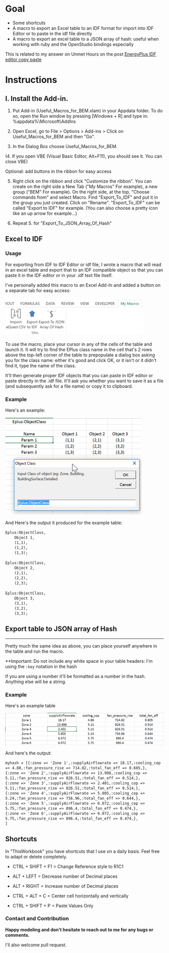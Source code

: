 # Goal

* Some shortcuts
* A macro to export an Excel table to an IDF format for import into IDF Editor or to paste in the idf file directly
* A macro to export an excel table to a JSON array of hash: useful when working with ruby and the OpenStudio bindings especially

This is related to my answer on Unmet Hours on the post [EnergyPlus IDF editor copy paste](https://unmethours.com/question/17809/energyplus-idf-editor-copy-paste)

# Instructions

I. Install the Add-in.
----------------------

1. Put Add-in (Useful_Macros_for_BEM.xlam) in your Appdata folder.
To do so, open the Run window by pressing [Windows + R] and type in: %appdata%\Microsoft\AddIns

2. Open Excel, go to File > Options > Add-ins > Click on Useful_Macros_for_BEM and then "Go".

3. In the Dialog Box choose Useful_Macros_for_BEM.

(4. If you open VBE (Visual Basic Editor, Alt+F11), you should see it. You can close VBE)

Optional: add buttons in the ribbon for easy access

5. Right click on the ribbon and click "Customize the ribbon".
You can create on the right side a New Tab ("My Macros" For example), a new group ("BEM" For example).
On the right side, at the top, "Choose commands from" and select Macro. Find "Export_To_IDF" and put it in the group you just created.
Click on "Rename". "Export_To_IDF" can be called "Export to IDF" for example.
(You can also choose a pretty icon like an up arrow for example...)

6. Repeat 5. for "Export_To_JSON_Array_Of_Hash"



## Excel to IDF

### Usage 

For exporting from IDF to IDF Editor or idf file, I wrote a macro that will read in an excel table and export that to an IDF compatible object so that you can paste it in the IDF editor or in your .idf text file itself.

I've personally added this macro to an Excel Add-In and added a button on a separate tab for easy access:

![Excel to IDF Button](/doc/Excel_to_IDF_button.png)

To use the macro, place your cursor in any of the cells of the table and launch it. It will try to find the EPlus class name in the cell that's 2 rows above the top-left corner of the table to prepopulate a dialog box asking you for the class name: either it's good and click OK, or it isn't or it didn't find it, type the name of the class.

It'll then generate proper IDF objects that you can paste in IDF editor or paste directly in the .idf file. It'll ask you whether you want to save it as a file (and subsequently ask for a file name) or copy it to clipboard.

### Example

Here's an example:

![Example Excel to IDF](/doc/Excel_to_IDF_dialog_box.png)

And Here's the output it produced for the example table:

    Eplus:ObjectClass,
        Object 1,
        (1,1),
        (1,2),
        (1,3);

    Eplus:ObjectClass,
        Object 2,
        (2,1),
        (2,2),
        (2,3);

    Eplus:ObjectClass,
        Object 3,
        (3,1),
        (3,2),
        (3,3);





## Export table to JSON array of Hash
--------------------------------------

Pretty much the same idea as above, you can place yourself anywhere in the table and run the macro.

**Important: Do not include any white space in your table headers: I'm using the `:key` notation in the hash

If you are using a number it'll be formatted as a number in the hash. Anything else will be a string.

### Example

Here's an example table

![Json example table](/doc/excel_to_json_example.png)

And here's the output:

    myhash = [{:zone => 'Zone 1',:supplyAirFlowrate => 18.17,:cooling_cop => 4.88,:fan_pressure_rise => 714.82,:total_fan_eff => 0.605,},
    {:zone => 'Zone 2',:supplyAirFlowrate => 13.988,:cooling_cop => 5.11,:fan_pressure_rise => 826.51,:total_fan_eff => 0.514,},
    {:zone => 'Zone 3',:supplyAirFlowrate => 2.401,:cooling_cop => 5.11,:fan_pressure_rise => 826.51,:total_fan_eff => 0.514,},
    {:zone => 'Zone 4',:supplyAirFlowrate => 5.805,:cooling_cop => 5.24,:fan_pressure_rise => 756.96,:total_fan_eff => 0.644,},
    {:zone => 'Zone 5',:supplyAirFlowrate => 6.072,:cooling_cop => 5.75,:fan_pressure_rise => 896.4,:total_fan_eff => 0.474,},
    {:zone => 'Zone 6',:supplyAirFlowrate => 6.072,:cooling_cop => 5.75,:fan_pressure_rise => 896.4,:total_fan_eff => 0.474,},
    ]


## Shortcuts

In "ThisWorkbook" you have shortcuts that I use on a daily basis. Feel free to adapt or delete completely.

* <kdb>CTRL</kdb> + <kdb>SHIFT</kdb> + <kdb>F1</kdb> = Change Reference style to R1C1
    
* <kdb>ALT</kdb> + <kdb>LEFT</kdb> = Decrease number of Decimal places
    
* <kdb>ALT</kdb> + <kdb>RIGHT</kdb> = Increase number of Decimal places
    
* <kdb>CTRL</kdb> + <kdb>ALT</kdb> + <kdb>C</kdb> = Center cell horizontally and vertically

* <kdb>CTRL</kdb> + <kdb>SHIFT</kdb> + <kdb>P</kdb> = Paste Values Only



### Contact and Contribution

**Happy modeling and don't hesitate to reach out to me for any bugs or comments.**

I'll also welcome pull request.